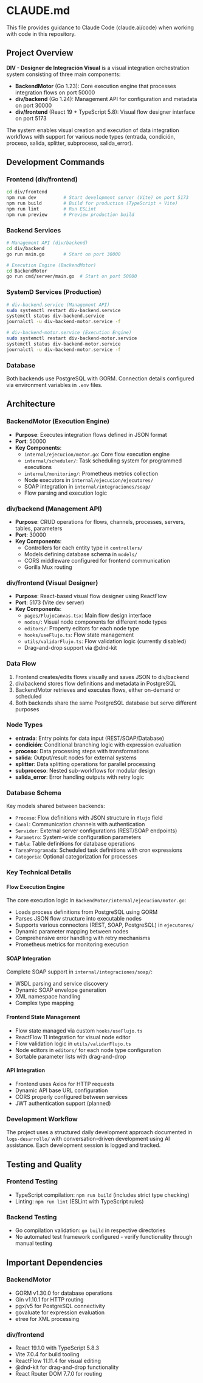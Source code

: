 # CLAUDE.md

This file provides guidance to Claude Code (claude.ai/code) when working with code in this repository.

## Project Overview

**DIV - Designer de Integración Visual** is a visual integration orchestration system consisting of three main components:

- **BackendMotor** (Go 1.23): Core execution engine that processes integration flows on port 50000
- **div/backend** (Go 1.24): Management API for configuration and metadata on port 30000  
- **div/frontend** (React 19 + TypeScript 5.8): Visual flow designer interface on port 5173

The system enables visual creation and execution of data integration workflows with support for various node types (entrada, condición, proceso, salida, splitter, subproceso, salida_error).

## Development Commands

### Frontend (div/frontend)
```bash
cd div/frontend
npm run dev          # Start development server (Vite) on port 5173
npm run build        # Build for production (TypeScript + Vite)
npm run lint         # Run ESLint
npm run preview      # Preview production build
```

### Backend Services
```bash
# Management API (div/backend)
cd div/backend
go run main.go       # Start on port 30000

# Execution Engine (BackendMotor)  
cd BackendMotor
go run cmd/server/main.go  # Start on port 50000
```

### SystemD Services (Production)
```bash
# div-backend.service (Management API)
sudo systemctl restart div-backend.service
systemctl status div-backend.service
journalctl -u div-backend-motor.service -f

# div-backend-motor.service (Execution Engine)
sudo systemctl restart div-backend-motor.service  
systemctl status div-backend-motor.service
journalctl -u div-backend-motor.service -f
```

### Database
Both backends use PostgreSQL with GORM. Connection details configured via environment variables in `.env` files.

## Architecture

### BackendMotor (Execution Engine)
- **Purpose**: Executes integration flows defined in JSON format
- **Port**: 50000
- **Key Components**:
  - `internal/ejecucion/motor.go`: Core flow execution engine
  - `internal/scheduler/`: Task scheduling system for programmed executions
  - `internal/monitoring/`: Prometheus metrics collection
  - Node executors in `internal/ejecucion/ejecutores/`
  - SOAP integration in `internal/integraciones/soap/`
  - Flow parsing and execution logic

### div/backend (Management API)  
- **Purpose**: CRUD operations for flows, channels, processes, servers, tables, parameters
- **Port**: 30000
- **Key Components**:
  - Controllers for each entity type in `controllers/`
  - Models defining database schema in `models/`
  - CORS middleware configured for frontend communication
  - Gorilla Mux routing

### div/frontend (Visual Designer)
- **Purpose**: React-based visual flow designer using ReactFlow
- **Port**: 5173 (Vite dev server)
- **Key Components**:
  - `pages/FlujoCanvas.tsx`: Main flow design interface
  - `nodos/`: Visual node components for different node types
  - `editors/`: Property editors for each node type
  - `hooks/useFlujo.ts`: Flow state management
  - `utils/validarFlujo.ts`: Flow validation logic (currently disabled)
  - Drag-and-drop support via @dnd-kit

### Data Flow
1. Frontend creates/edits flows visually and saves JSON to div/backend
2. div/backend stores flow definitions and metadata in PostgreSQL
3. BackendMotor retrieves and executes flows, either on-demand or scheduled
4. Both backends share the same PostgreSQL database but serve different purposes

### Node Types
- **entrada**: Entry points for data input (REST/SOAP/Database)
- **condición**: Conditional branching logic with expression evaluation
- **proceso**: Data processing steps with transformations
- **salida**: Output/result nodes for external systems
- **splitter**: Data splitting operations for parallel processing
- **subproceso**: Nested sub-workflows for modular design
- **salida_error**: Error handling outputs with retry logic

### Database Schema
Key models shared between backends:
- `Proceso`: Flow definitions with JSON structure in `flujo` field
- `Canal`: Communication channels with authentication
- `Servidor`: External server configurations (REST/SOAP endpoints)
- `Parametro`: System-wide configuration parameters
- `Tabla`: Table definitions for database operations
- `TareaProgramada`: Scheduled task definitions with cron expressions
- `Categoria`: Optional categorization for processes

### Key Technical Details

#### Flow Execution Engine
The core execution logic in `BackendMotor/internal/ejecucion/motor.go`:
- Loads process definitions from PostgreSQL using GORM
- Parses JSON flow structure into executable nodes
- Supports various connectors (REST, SOAP, PostgreSQL) in `ejecutores/`
- Dynamic parameter mapping between nodes
- Comprehensive error handling with retry mechanisms
- Prometheus metrics for monitoring execution

#### SOAP Integration
Complete SOAP support in `internal/integraciones/soap/`:
- WSDL parsing and service discovery
- Dynamic SOAP envelope generation
- XML namespace handling
- Complex type mapping

#### Frontend State Management
- Flow state managed via custom `hooks/useFlujo.ts`
- ReactFlow 11 integration for visual node editor
- Flow validation logic in `utils/validarFlujo.ts`
- Node editors in `editors/` for each node type configuration
- Sortable parameter lists with drag-and-drop

#### API Integration
- Frontend uses Axios for HTTP requests
- Dynamic API base URL configuration
- CORS properly configured between services
- JWT authentication support (planned)

### Development Workflow
The project uses a structured daily development approach documented in `logs-desarrollo/` with conversation-driven development using AI assistance. Each development session is logged and tracked.

## Testing and Quality

### Frontend Testing
- TypeScript compilation: `npm run build` (includes strict type checking)
- Linting: `npm run lint` (ESLint with TypeScript rules)

### Backend Testing  
- Go compilation validation: `go build` in respective directories
- No automated test framework configured - verify functionality through manual testing

## Important Dependencies

### BackendMotor
- GORM v1.30.0 for database operations
- Gin v1.10.1 for HTTP routing
- pgx/v5 for PostgreSQL connectivity
- govaluate for expression evaluation
- etree for XML processing

### div/frontend
- React 19.1.0 with TypeScript 5.8.3
- Vite 7.0.4 for build tooling
- ReactFlow 11.11.4 for visual editing
- @dnd-kit for drag-and-drop functionality
- React Router DOM 7.7.0 for routing